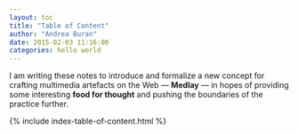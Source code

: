 ```yaml
---
layout: toc
title: "Table of Content"
author: "Andrea Buran"
date: 2015-02-03 11:16:00
categories: hello world
---
```


I am writing these notes to introduce and formalize a new concept for crafting multimedia artefacts on the Web — **Medlay** — in hopes of providing some interesting **food for thought** and pushing the boundaries of the practice further.

{% include index-table-of-content.html %}
